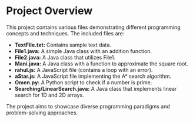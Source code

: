 # Project Overview

This project contains various files demonstrating different programming concepts and techniques.  The included files are:

* **TextFile.txt:** Contains sample text data.
* **File1.java:** A simple Java class with an addition function.
* **File2.java:** A Java class that utilizes File1.
* **Mani.java:** A Java class with a function to approximate the square root.
* **rahul.js:** A JavaScript file (contains a loop with an error).
* **aStar.js:** A JavaScript file implementing the A* search algorithm.
* **Omen.py:** A Python script to check if a number is prime.
* **Searching/LinearSearch.java:** A Java class that implements linear search for 1D and 2D arrays.

The project aims to showcase diverse programming paradigms and problem-solving approaches.